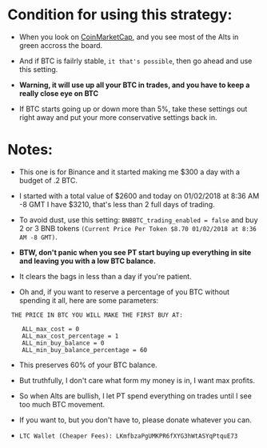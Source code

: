 # **Condition for using this strategy:** 


- When you look on [CoinMarketCap](https://coinmarketcap.com/), and you see most of the Alts in green accross the board.

- And if BTC is failrly stable, `it that's possible`, then go ahead and use this setting.

- **Warning, it will use up all your BTC in trades, and you have to keep a really close eye on BTC**

- If BTC starts going up or down more than 5%, take these settings out right away and put your more conservative settings back in.


# **Notes:**


- This one is for Binance and it started making me $300 a day with a budget of .2 BTC.
 
- I started with a total value of $2600 and today on 01/02/2018 at 8:36 AM -8 GMT I have $3210, that's less than 2 full days of trading.
 
- To avoid dust, use this setting: `BNBBTC_trading_enabled = false` and buy 2 or 3 BNB tokens `(Current Price Per Token $8.70 01/02/2018 at 8:36 AM -8 GMT)`.
 
- **BTW, don't panic when you see PT start buying up everything in site and leaving you with a low BTC balance.**
 
- It clears the bags in less than a day if you're patient.
 
- Oh and, if you want to reserve a percentage of you BTC without spending it all, here are some parameters:
```
 THE PRICE IN BTC YOU WILL MAKE THE FIRST BUY AT:
 
    ALL_max_cost = 0 
    ALL_max_cost_percentage = 1 
    ALL_min_buy_balance = 0 
    ALL_min_buy_balance_percentage = 60
 ```
- This preserves 60% of your BTC balance.
 
- But truthfully, I don't care what form my money is in, I want max profits.

- So when Alts are bullish, I let PT spend everything on trades until I see too much BTC movement.

- If you want to, but you don't have to, please donate whatever you can.
 
- `LTC Wallet (Cheaper Fees): LKmfbzaPgUMKPR6fXYG3hWtASYqPtquE73`
